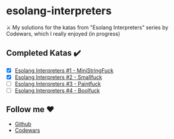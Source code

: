 # esolang-interpreters
⚔️ My solutions for the katas from "Esolang Interpreters" series by Codewars, which I really enjoyed (in progress)

## Completed Katas ✔️
- [x] [Esolang Interpreters #1 - MiniStringFuck
](https://www.codewars.com/kata/esolang-interpreters-number-1-introduction-to-esolangs-and-my-first-interpreter-ministringfuck)
- [x] [Esolang Interpreters #2 - Smallfuck](https://www.codewars.com/kata/esolang-interpreters-number-2-custom-smallfuck-interpreter)
- [ ] [Esolang Interpreters #3 - Paintfuck](https://www.codewars.com/kata/esolang-interpreters-number-3-custom-paintf-star-star-k-interpreter)
- [ ] [Esolang Interpreters #4 - Boolfuck](https://www.codewars.com/kata/esolang-interpreters-number-4-boolfuck-interpreter)

## Follow me ❤️
- [Github](https://github.com/on3dd)
- [Codewars](https://www.codewars.com/users/on3dd)
